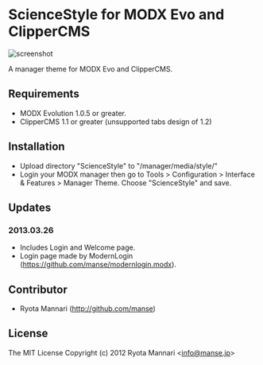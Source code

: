 # ScienceStyle for MODX Evo and ClipperCMS

![screenshot](https://raw.github.com/manse/ScienceStyle/master/screenshot.png)

A manager theme for MODX Evo and ClipperCMS.

## Requirements

 * MODX Evolution 1.0.5 or greater.
 * ClipperCMS 1.1 or greater (unsupported tabs design of 1.2)

## Installation

 * Upload directory "ScienceStyle" to "/manager/media/style/"
 * Login your MODX manager then go to Tools > Configuration > Interface & Features > Manager Theme. Choose "ScienceStyle" and save.
 
## Updates

### 2013.03.26

 * Includes Login and Welcome page.
 * Login page made by ModernLogin (https://github.com/manse/modernlogin.modx).

## Contributor

 * Ryota Mannari (http://github.com/manse)

## License 

The MIT License
Copyright (c) 2012 Ryota Mannari &lt;info@manse.jp&gt;

